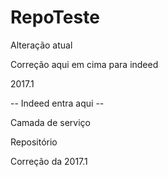 # RepoTeste
Alteração atual

 Correção aqui em cima para indeed
 
2017.1

-- Indeed entra aqui --

Camada de serviço

Repositório

  Correção da 2017.1
